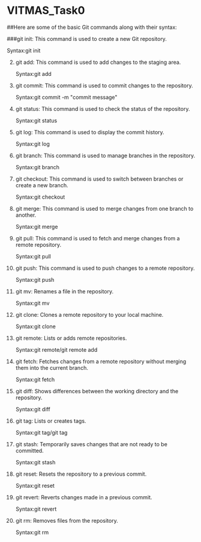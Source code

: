 # VITMAS_Task0

##Here are some of the basic Git commands along with their syntax:

###git init: This command is used to create a new Git repository.

   Syntax:git init
   
2) git add: This command is used to add changes to the staging area.

   Syntax:git add <file>

3) git commit: This command is used to commit changes to the repository.

   Syntax:git commit -m "commit message"

4) git status: This command is used to check the status of the repository.
  
   Syntax:git status

5) git log: This command is used to display the commit history.

   Syntax:git log

6) git branch: This command is used to manage branches in the repository.

   Syntax:git branch <branch-name>

7) git checkout: This command is used to switch between branches or create a new branch.

   Syntax:git checkout <branch-name>

8) git merge: This command is used to merge changes from one branch to another.

   Syntax:git merge <branch-name>

9) git pull: This command is used to fetch and merge changes from a remote repository.

   Syntax:git pull <remote> <branch>

10) git push: This command is used to push changes to a remote repository.
  
    Syntax:git push <remote> <branch>

11) git mv: Renames a file in the repository. 

    Syntax:git mv 

12) git clone: Clones a remote repository to your local machine.
   
    Syntax:git clone <repository-url>

13) git remote: Lists or adds remote repositories.
    
    Syntax:git remote/git remote add <remote-name> <repository-url>

14) git fetch: Fetches changes from a remote repository without merging them into the current branch.

    Syntax:git fetch <remote-name> <branch-name>

15) git diff: Shows differences between the working directory and the repository.
    
    Syntax:git diff

16) git tag: Lists or creates tags.

    Syntax:git tag/git tag <tag-name>
    
17) git stash: Temporarily saves changes that are not ready to be committed.
    
    Syntax:git stash
    
18) git reset: Resets the repository to a previous commit.
    
    Syntax:git reset <commit>

19) git revert: Reverts changes made in a previous commit.

    Syntax:git revert <commit>

20) git rm: Removes files from the repository.
    
    Syntax:git rm <file>
